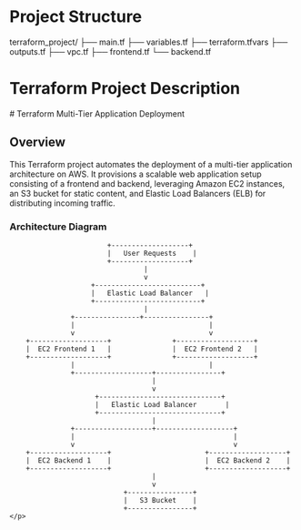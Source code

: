 <h1>Project Structure</h1>
<p>terraform_project/
├── main.tf
├── variables.tf
├── terraform.tfvars
├── outputs.tf
├── vpc.tf
├── frontend.tf
└── backend.tf
</p>
<h1> Terraform Project Description </h1>
<p># Terraform Multi-Tier Application Deployment

## Overview

This Terraform project automates the deployment of a multi-tier application architecture on AWS. It provisions a scalable web application setup consisting of a frontend and backend, leveraging Amazon EC2 instances, an S3 bucket for static content, and Elastic Load Balancers (ELB) for distributing incoming traffic.

### Architecture Diagram

```plaintext
                        +-------------------+
                        |   User Requests    |
                        +-------------------+
                                 |
                                 v
                    +--------------------------+
                    |   Elastic Load Balancer   |
                    +--------------------------+
                                 |
               +----------------+----------------+
               |                                 |
               v                                 v
    +-------------------+               +-------------------+
    |  EC2 Frontend 1   |               |  EC2 Frontend 2   |
    +-------------------+               +-------------------+
               |                                 |
               +-------------------+----------------+
                                   |
                                   v
                     +------------------------------+
                     |   Elastic Load Balancer       |
                     +------------------------------+
                                   |
               +-------------------+-------------------+
               |                                       |
               v                                       v
    +-------------------+                       +-------------------+
    |  EC2 Backend 1    |                       |  EC2 Backend 2    |
    +-------------------+                       +-------------------+
                                   |
                                   v
                            +----------------+
                            |   S3 Bucket    |
                            +----------------+
</p>
